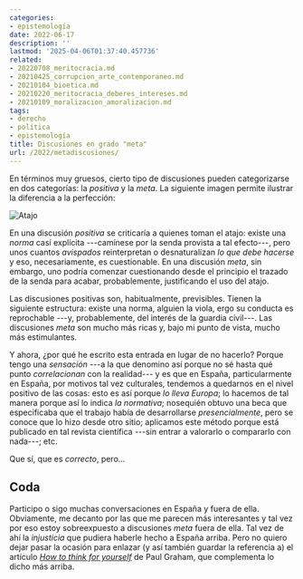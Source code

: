 ```yaml
---
categories:
- epistemología
date: 2022-06-17
description: ''
lastmod: '2025-04-06T01:37:40.457736'
related:
- 20220708_meritocracia.md
- 20210425_corrupcion_arte_contemporaneo.md
- 20210104_bioetica.md
- 20210220_meritocracia_deberes_intereses.md
- 20210109_moralizacion_amoralizacion.md
tags:
- derecho
- política
- epistemología
title: Discusiones en grado "meta"
url: /2022/metadiscusiones/
---
```


En términos muy gruesos, cierto tipo de discusiones pueden categorizarse en dos categorías: la _positiva_ y la _meta_. La siguiente imagen permite ilustrar la diferencia a la perfección:

![Atajo](/images/shortcut.jpg)

En una discusión _positiva_ se criticaría a quienes toman el atajo: existe una _norma_ casí explícita ---camínese por la senda provista a tal efecto---, pero unos cuantos _avispados_ reinterpretan o desnaturalizan _lo que debe hacerse_ y eso, necesariamente, es cuestionable. En una discusión _meta_, sin embargo, uno podría comenzar cuestionando desde el principio el trazado de la senda para acabar, probablemente, justificando el uso del atajo.

Las discusiones positivas son, habitualmente, previsibles. Tienen la siguiente estructura: existe una norma, alguien la viola, ergo su conducta es reprochable ---y, probablemente, del interés de la guardia civil---. Las discusiones _meta_ son mucho más ricas y, bajo mi punto de vista, mucho más estimulantes.

Y ahora, ¿por qué he escrito esta entrada en lugar de no hacerlo? Porque tengo una _sensación_ ---a la que denomino así porque no sé hasta qué punto _correlacionan_ con la realidad--- y es que en España, particularmente en España, por motivos tal vez culturales, tendemos a quedarnos en el nivel positivo de las cosas: esto es así porque _lo lleva Europa_; lo hacemos de tal manera porque así lo indica _la normativa_; nosequién obtuvo una beca que especificaba que el trabajo había de desarrollarse _presencialmente_, pero se conoce que lo hizo desde otro sitio; aplicamos este método porque está publicado en tal revista científica ---sin entrar a valorarlo o compararlo con nada---; etc.

Que sí, que es _correcto_, pero...

## Coda

Participo o sigo muchas conversaciones en España y fuera de ella. Obviamente, me decanto por las que me parecen más interesantes y tal vez por eso estoy sobreexpuesto a discusiones _meta_ fuera de ella. Tal vez de ahí la _injusticia_ que pudiera haberle hecho a España arriba. Pero no quiero dejar pasar la ocasión para enlazar (y así también guardar la referencia a) el artículo
[_How to think for yourself_](http://paulgraham.com/think.html?utm_source=pocket_mylist)
de Paul Graham, que complementa lo dicho más arriba.